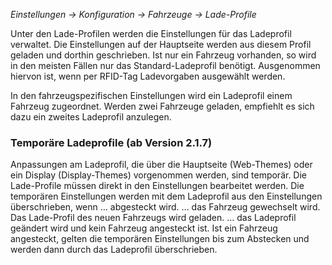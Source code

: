 _Einstellungen -> Konfiguration -> Fahrzeuge -> Lade-Profile_

Unter den Lade-Profilen werden die Einstellungen für das Ladeprofil verwaltet. Die Einstellungen auf der Hauptseite werden aus diesem Profil geladen und dorthin geschrieben. Ist nur ein Fahrzeug vorhanden, so wird in den meisten Fällen nur das Standard-Ladeprofil benötigt. Ausgenommen hiervon ist, wenn per RFID-Tag Ladevorgaben ausgewählt werden.

In den fahrzeugspezifischen Einstellungen wird ein Ladeprofil einem Fahrzeug zugeordnet. Werden zwei Fahrzeuge geladen, empfiehlt es sich dazu ein zweites Ladeprofil anzulegen.

### Temporäre Ladeprofile (ab Version 2.1.7)
Anpassungen am Ladeprofil, die über die Hauptseite (Web-Themes) oder ein Display (Display-Themes) vorgenommen werden, sind temporär. Die Lade-Profile müssen direkt in den Einstellungen bearbeitet werden.
Die temporären Einstellungen werden mit dem Ladeprofil aus den Einstellungen überschrieben, wenn 
... abgesteckt wird.
... das Fahrzeug gewechselt wird. Das Lade-Profil des neuen Fahrzeugs wird geladen.
... das Ladeprofil geändert wird und kein Fahrzeug angesteckt ist. Ist ein Fahrzeug angesteckt, gelten die temporären Einstellungen bis zum Abstecken und werden dann durch das Ladeprofil überschrieben.